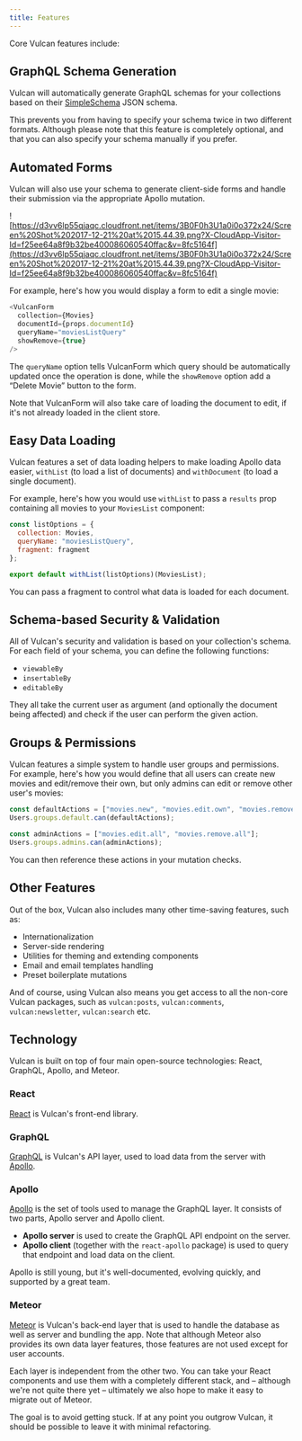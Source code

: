```yaml
---
title: Features
---
```


Core Vulcan features include:

## GraphQL Schema Generation

Vulcan will automatically generate GraphQL schemas for your collections based on their [SimpleSchema](https://github.com/aldeed/meteor-simple-schema) JSON schema.

This prevents you from having to specify your schema twice in two different formats. Although please note that this feature is completely optional, and that you can also specify your schema manually if you prefer.

## Automated Forms

Vulcan will also use your schema to generate client-side forms and handle their submission via the appropriate Apollo mutation.

![https://d3vv6lp55qjaqc.cloudfront.net/items/3B0F0h3U1a0i0o372x24/Screen%20Shot%202017-12-21%20at%2015.44.39.png?X-CloudApp-Visitor-Id=f25ee64a8f9b32be400086060540ffac&v=8fc5164f](https://d3vv6lp55qjaqc.cloudfront.net/items/3B0F0h3U1a0i0o372x24/Screen%20Shot%202017-12-21%20at%2015.44.39.png?X-CloudApp-Visitor-Id=f25ee64a8f9b32be400086060540ffac&v=8fc5164f)

For example, here's how you would display a form to edit a single movie:

```js
<VulcanForm
  collection={Movies}
  documentId={props.documentId}
  queryName="moviesListQuery"
  showRemove={true}
/>
```

The `queryName` option tells VulcanForm which query should be automatically updated once the operation is done, while the `showRemove` option add a “Delete Movie” button to the form.

Note that VulcanForm will also take care of loading the document to edit, if it's not already loaded in the client store.

## Easy Data Loading

Vulcan features a set of data loading helpers to make loading Apollo data easier, `withList` (to load a list of documents) and `withDocument` (to load a single document).

For example, here's how you would use `withList` to pass a `results` prop containing all movies to your `MoviesList` component:

```js
const listOptions = {
  collection: Movies,
  queryName: "moviesListQuery",
  fragment: fragment
};

export default withList(listOptions)(MoviesList);
```

You can pass a fragment to control what data is loaded for each document.

## Schema-based Security & Validation

All of Vulcan's security and validation is based on your collection's schema. For each field of your schema, you can define the following functions:

* `viewableBy`
* `insertableBy`
* `editableBy`

They all take the current user as argument (and optionally the document being affected) and check if the user can perform the given action.

## Groups & Permissions

Vulcan features a simple system to handle user groups and permissions. For example, here's how you would define that all users can create new movies and edit/remove their own, but only admins can edit or remove other user's movies:

```js
const defaultActions = ["movies.new", "movies.edit.own", "movies.remove.own"];
Users.groups.default.can(defaultActions);

const adminActions = ["movies.edit.all", "movies.remove.all"];
Users.groups.admins.can(adminActions);
```

You can then reference these actions in your mutation checks.

## Other Features

Out of the box, Vulcan also includes many other time-saving features, such as:

* Internationalization
* Server-side rendering
* Utilities for theming and extending components
* Email and email templates handling
* Preset boilerplate mutations

And of course, using Vulcan also means you get access to all the non-core Vulcan packages, such as `vulcan:posts`, `vulcan:comments`, `vulcan:newsletter`, `vulcan:search` etc.

## Technology

Vulcan is built on top of four main open-source technologies: React, GraphQL, Apollo, and Meteor.

### React

[React](https://facebook.github.io/react/) is Vulcan's front-end library.

### GraphQL

[GraphQL](http://graphql.org) is Vulcan's API layer, used to load data from the server with [Apollo](http://apollostack.com).

### Apollo

[Apollo](http://apollostack.com) is the set of tools used to manage the GraphQL layer. It consists of two parts, Apollo server and Apollo client.

* **Apollo server** is used to create the GraphQL API endpoint on the server.
* **Apollo client** (together with the `react-apollo` package) is used to query that endpoint and load data on the client.

Apollo is still young, but it's well-documented, evolving quickly, and supported by a great team.

### Meteor

[Meteor](http://meteor.com) is Vulcan's back-end layer that is used to handle the database as well as server and bundling the app. Note that although Meteor also provides its own data layer features, those features are not used except for user accounts.

Each layer is independent from the other two. You can take your React components and use them with a completely different stack, and – although we're not quite there yet – ultimately we also hope to make it easy to migrate out of Meteor.

The goal is to avoid getting stuck. If at any point you outgrow Vulcan, it should be possible to leave it with minimal refactoring.